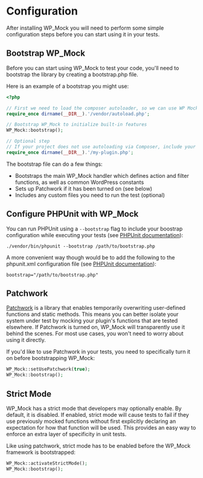 # Configuration

After installing WP_Mock you will need to perform some simple configuration steps before you can start using it in your tests.

## Bootstrap WP_Mock

Before you can start using WP_Mock to test your code, you'll need to bootstrap the library by creating a bootstrap.php file.

Here is an example of a bootstrap you might use:

```php
<?php

// First we need to load the composer autoloader, so we can use WP Mock
require_once dirname(__DIR__).'/vendor/autoload.php';

// Bootstrap WP_Mock to initialize built-in features
WP_Mock::bootstrap();

// Optional step
// If your project does not use autoloading via Composer, include your files now
require_once dirname(__DIR__).'/my-plugin.php';
```

The bootstrap file can do a few things:

* Bootstraps the main WP_Mock handler which defines action and filter functions, as well as common WordPress constants
* Sets up Patchwork if it has been turned on (see below)
* Includes any custom files you need to run the test (optional)

## Configure PHPUnit with WP_Mock

You can run PHPUnit using a `--bootstrap` flag to include your boostrap configuration while executing your tests (see [PHPUnit documentation](https://docs.phpunit.de/en/9.5/textui.html?highlight=--bootstrap#command-line-options)):

```shell
./vendor/bin/phpunit --bootstrap /path/to/bootstrap.php
```

A more convenient way though would be to add the following to the phpunit.xml configuration file (see [PHPUnit documentation](https://docs.phpunit.de/en/9.5/configuration.html)):

```shell
bootstrap="/path/to/bootstrap.php"
```

## Patchwork

[Patchwork](https://github.com/antecedent/patchwork) is a library that enables temporarily overwriting user-defined functions and static methods. This means you can better isolate your system under test by mocking your plugin's functions that are tested elsewhere. If Patchwork is turned on, WP_Mock will transparently use it behind the scenes. For most use cases, you won't need to worry about using it directly.

If you'd like to use Patchwork in your tests, you need to specifically turn it on before bootstrapping WP_Mock:

```php
WP_Mock::setUsePatchwork(true);
WP_Mock::bootstrap();
```

## Strict Mode

WP_Mock has a strict mode that developers may optionally enable. By default, it is disabled. If enabled, strict mode will cause tests to fail if they use previously mocked functions without first explicitly declaring an expectation for how that function will be used. This provides an easy way to enforce an extra layer of specificity in unit tests. 

Like using patchwork, strict mode has to be enabled before the WP_Mock framework is bootstrapped:

```php
WP_Mock::activateStrictMode();
WP_Mock::bootstrap();
```